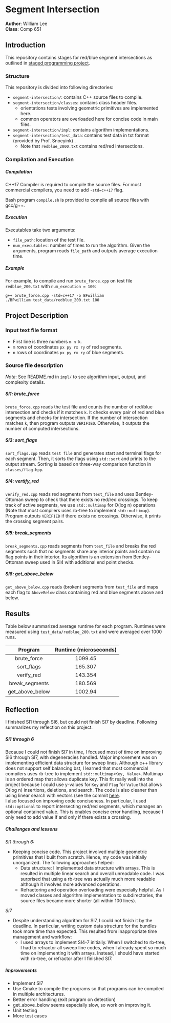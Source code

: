 # Segment Intersection
**Author**: William Lee  
**Class**: Comp 651

## Introduction
This repository contains stages for red/blue segment intersections as outlined in [staged programming project](https://raindrops.in/snoeyink/view/54084b864251df7f2f8b4567). 

### Structure
This repository is divided into following directories:

* `segment-intersection/`: contains C++ source files to compile. 
* `segment-intersection/classes`: contains class header files.
    * orientations tests involving geometric primitives are implemented here.
    * common operators are overloaded here for concise code in main files.
* `segment-intersection/impl`: contains algorithm implementations. 
* `segment-intersection/test_data`: contains test data in txt format (provided by Prof. Snoeyink) . 
    * Note that `redblue_2000.txt` contains red/red intersections.

### Compilation and Execution
##### Compilation
C++17 Compiler is required to compile the source files. For most commercial compilers, you need to add `-std=c++17` flag.  
  
Bash program `compile.sh` is provided to compile all source files with gcc/g++.

##### Execution 
Executables take two arguments: 
* `file_path`: location of the test file.
* `num_executables`: number of times to run the algorithm. 
Given the arguments, program reads `file_path` and outputs average execution time.

##### Example
For example, to compile and run `brute_force.cpp` on test file `redblue_200.txt` with `num_execution = 100`:
```
g++ brute_force.cpp -std=c++17 -o BFwilliam
./BFwilliam test_data/redblue_200.txt 100
```
## Project Description
### Input text file format
* First line is three numbers `m n k`.
* `m` rows of coordinates `px py rx ry` of red segments.
* `n` rows of coordinates `px py rx ry` of blue segments.

### Source file description
*Note*: See README.md in `impl/` to see algorithm input, output, and complexity details. 

##### SI1: brute_force
`brute_force.cpp` reads the test file and counts the number of red/blue intersection and checks if it matches `k`. It checks every pair of red and blue segments and checks for intersection. If the number of intersection matches `k`, then program outputs `VERIFIED`. Otherwise, it outputs the number of computed intersections. 

##### SI3: sort_flags 
`sort_flags.cpp` reads `test file` and generates start and terminal flags for each segment. Then, it sorts the flags using `std::sort` and prints to the output stream. Sorting is based on three-way comparison function in `classes/flag.hpp`. 

##### SI4: vertify_red
`verify_red.cpp` reads red segments from `test_file` and uses Bentley-Ottoman sweep to check that there exists no red/red crossings. To keep track of active segments, we use `std::multimap` for O(log n) operations (Note that most compilers uses rb-tree to implement `std::multimap`). Program outputs `VERIFIED` if there exists no crossings. Otherwise, it prints the crossing segment pairs.

##### SI5: break_segments
`break_segments.cpp` reads segments from `test_file` and breaks the red segments such that no segments share any interior points and contain no flag points in their interior. Its algorithm is an extension from Bentley-Ottoman sweep used in SI4 with additional end point checks.

##### SI6: get_above_below
`get_above_below.cpp` reads (broken) segments from `test_file` and maps each flag to `AboveBelow` class containing red and blue segments above and below.

## Results
Table below summarized average runtime for each program. Runtimes were measured using `test_data/redblue_200.txt` and were averaged over 1000 runs.

|     Program     | Runtime (microseconds) |
|:---------------:|:----------------------:|
|   brute_force   |         1099.45        |
|    sort_flags   |         165.307        |
|    verify_red   |         143.354        |
|  break_segments |         180.569        |
| get_above_below |         1002.94        |

## Reflection
I finished SI1 through SI6, but could not finish SI7 by deadline. Following summarizes my reflection on this project.

##### SI1 through 6
Because I could not finish SI7 in time, I focused most of time on improving SI6 through SI7, with degeneracies handled. Major improvement was on implementing efficient data structure for sweep lines. Although c++ library does not support self balancing bst, I learned that most commercial compilers uses rb-tree to implement `std::multimap<Key, Value>`. Multimap is an ordered map that allows duplicate key. This fit really well into the project because I could use y-values for `Key` and `Flag` for `Value` that allows O(log n) insertions, deletions, and search. The code is also cleaner than using linear search with vectors (see the commit [here](https://github.com/wlee221/segment-intersection/commit/f8c7129ba4d637267dead2989a9afba9e832198d).  
I also focused on improving code conciseness. In particular, I used `std::optional` to report intersecting red/red segments, which manages an optional contained value. This is enables concise error handling, because I only need to add value if and only if there exists a crossing.
##### Challenges and lessons
*SI1 through 6:* 
* Keeping concise code. This project involved multiple geometric primitives that I built from scratch. Hence, my code was initially unorganized. The following approaches helped:
    * Data structure: I implemented data structure with arrays. This is resulted in multiple linear search and overall unreadable code. I was surprised that using a rb-tree was actually much more readable although it involves more advanced operations.  
    * Refractoring and operation overloading were especially helpful. As I moved classes and algorithm implementation to subdirectories, the source files became more shorter (all within 100 lines).  

*SI7*
* Despite understanding algorithm for SI7, I could not finish it by the deadline. In particular, writing custom data structure for the bundles took more time than expected. This resulted from inappropriate time management and workflow:
    *  I used arrays to implement SI4-7 initially. When I switched to rb-tree, I had to refractor all sweep line codes, when I already spent so much time on implementing it with arrays. Instead, I should have started with rb-tree, or refractor after I finished SI7. 

##### Improvements
* Implement SI7 
* Use Cmake to compile the programs so that programs can be compiled in multiple architectures. 
* Better error handling (exit program on detection)
* get_above_below seems especially slow, so work on improving it.
* Unit testing
* More test cases

